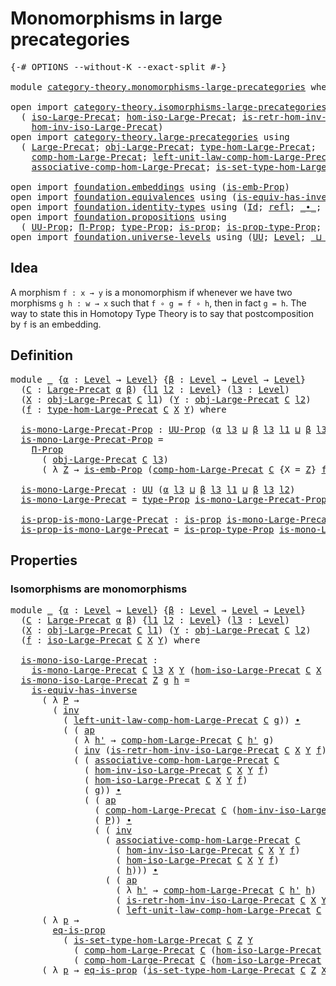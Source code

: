 # Monomorphisms in large precategories

<pre class="Agda"><a id="49" class="Symbol">{-#</a> <a id="53" class="Keyword">OPTIONS</a> <a id="61" class="Pragma">--without-K</a> <a id="73" class="Pragma">--exact-split</a> <a id="87" class="Symbol">#-}</a>

<a id="92" class="Keyword">module</a> <a id="99" href="category-theory.monomorphisms-large-precategories.html" class="Module">category-theory.monomorphisms-large-precategories</a> <a id="149" class="Keyword">where</a>

<a id="156" class="Keyword">open</a> <a id="161" class="Keyword">import</a> <a id="168" href="category-theory.isomorphisms-large-precategories.html" class="Module">category-theory.isomorphisms-large-precategories</a> <a id="217" class="Keyword">using</a>
  <a id="225" class="Symbol">(</a> <a id="227" href="category-theory.isomorphisms-large-precategories.html#1875" class="Function">iso-Large-Precat</a><a id="243" class="Symbol">;</a> <a id="245" href="category-theory.isomorphisms-large-precategories.html#2021" class="Function">hom-iso-Large-Precat</a><a id="265" class="Symbol">;</a> <a id="267" href="category-theory.isomorphisms-large-precategories.html#2658" class="Function">is-retr-hom-inv-iso-Large-Precat</a><a id="299" class="Symbol">;</a>
    <a id="305" href="category-theory.isomorphisms-large-precategories.html#2276" class="Function">hom-inv-iso-Large-Precat</a><a id="329" class="Symbol">)</a>
<a id="331" class="Keyword">open</a> <a id="336" class="Keyword">import</a> <a id="343" href="category-theory.large-precategories.html" class="Module">category-theory.large-precategories</a> <a id="379" class="Keyword">using</a>
  <a id="387" class="Symbol">(</a> <a id="389" href="category-theory.large-precategories.html#654" class="Record">Large-Precat</a><a id="401" class="Symbol">;</a> <a id="403" href="category-theory.large-precategories.html#772" class="Field">obj-Large-Precat</a><a id="419" class="Symbol">;</a> <a id="421" href="category-theory.large-precategories.html#2369" class="Function">type-hom-Large-Precat</a><a id="442" class="Symbol">;</a>
    <a id="448" href="category-theory.large-precategories.html#938" class="Field">comp-hom-Large-Precat</a><a id="469" class="Symbol">;</a> <a id="471" href="category-theory.large-precategories.html#1736" class="Field">left-unit-law-comp-hom-Large-Precat</a><a id="506" class="Symbol">;</a>
    <a id="512" href="category-theory.large-precategories.html#1294" class="Field">associative-comp-hom-Large-Precat</a><a id="545" class="Symbol">;</a> <a id="547" href="category-theory.large-precategories.html#2469" class="Function">is-set-type-hom-Large-Precat</a><a id="575" class="Symbol">)</a>

<a id="578" class="Keyword">open</a> <a id="583" class="Keyword">import</a> <a id="590" href="foundation.embeddings.html" class="Module">foundation.embeddings</a> <a id="612" class="Keyword">using</a> <a id="618" class="Symbol">(</a><a id="619" href="foundation.embeddings.html#1916" class="Function">is-emb-Prop</a><a id="630" class="Symbol">)</a>
<a id="632" class="Keyword">open</a> <a id="637" class="Keyword">import</a> <a id="644" href="foundation.equivalences.html" class="Module">foundation.equivalences</a> <a id="668" class="Keyword">using</a> <a id="674" class="Symbol">(</a><a id="675" href="foundation-core.equivalences.html#2999" class="Function">is-equiv-has-inverse</a><a id="695" class="Symbol">)</a>
<a id="697" class="Keyword">open</a> <a id="702" class="Keyword">import</a> <a id="709" href="foundation.identity-types.html" class="Module">foundation.identity-types</a> <a id="735" class="Keyword">using</a> <a id="741" class="Symbol">(</a><a id="742" href="foundation-core.identity-types.html#1754" class="Datatype">Id</a><a id="744" class="Symbol">;</a> <a id="746" href="foundation-core.identity-types.html#1807" class="InductiveConstructor">refl</a><a id="750" class="Symbol">;</a> <a id="752" href="foundation-core.identity-types.html#2412" class="Function Operator">_∙_</a><a id="755" class="Symbol">;</a> <a id="757" href="foundation-core.identity-types.html#3990" class="Function">ap</a><a id="759" class="Symbol">;</a> <a id="761" href="foundation-core.identity-types.html#2716" class="Function">inv</a><a id="764" class="Symbol">)</a>
<a id="766" class="Keyword">open</a> <a id="771" class="Keyword">import</a> <a id="778" href="foundation.propositions.html" class="Module">foundation.propositions</a> <a id="802" class="Keyword">using</a>
  <a id="810" class="Symbol">(</a> <a id="812" href="foundation-core.propositions.html#1380" class="Function">UU-Prop</a><a id="819" class="Symbol">;</a> <a id="821" href="foundation-core.propositions.html#6683" class="Function">Π-Prop</a><a id="827" class="Symbol">;</a> <a id="829" href="foundation-core.propositions.html#1482" class="Function">type-Prop</a><a id="838" class="Symbol">;</a> <a id="840" href="foundation-core.propositions.html#1295" class="Function">is-prop</a><a id="847" class="Symbol">;</a> <a id="849" href="foundation-core.propositions.html#1549" class="Function">is-prop-type-Prop</a><a id="866" class="Symbol">;</a> <a id="868" href="foundation-core.propositions.html#2707" class="Function">eq-is-prop</a><a id="878" class="Symbol">)</a>
<a id="880" class="Keyword">open</a> <a id="885" class="Keyword">import</a> <a id="892" href="foundation.universe-levels.html" class="Module">foundation.universe-levels</a> <a id="919" class="Keyword">using</a> <a id="925" class="Symbol">(</a><a id="926" href="foundation-core.universe-levels.html#222" class="Primitive">UU</a><a id="928" class="Symbol">;</a> <a id="930" href="Agda.Primitive.html#597" class="Postulate">Level</a><a id="935" class="Symbol">;</a> <a id="937" href="Agda.Primitive.html#810" class="Primitive Operator">_⊔_</a><a id="940" class="Symbol">)</a>
</pre>
## Idea

A morphism `f : x → y` is a monomorphism if whenever we have two morphisms `g h : w → x` such that `f ∘ g = f ∘ h`, then in fact `g = h`. The way to state this in Homotopy Type Theory is to say that postcomposition by `f` is an embedding.

## Definition

<pre class="Agda"><a id="1219" class="Keyword">module</a> <a id="1226" href="category-theory.monomorphisms-large-precategories.html#1226" class="Module">_</a> <a id="1228" class="Symbol">{</a><a id="1229" href="category-theory.monomorphisms-large-precategories.html#1229" class="Bound">α</a> <a id="1231" class="Symbol">:</a> <a id="1233" href="Agda.Primitive.html#597" class="Postulate">Level</a> <a id="1239" class="Symbol">→</a> <a id="1241" href="Agda.Primitive.html#597" class="Postulate">Level</a><a id="1246" class="Symbol">}</a> <a id="1248" class="Symbol">{</a><a id="1249" href="category-theory.monomorphisms-large-precategories.html#1249" class="Bound">β</a> <a id="1251" class="Symbol">:</a> <a id="1253" href="Agda.Primitive.html#597" class="Postulate">Level</a> <a id="1259" class="Symbol">→</a> <a id="1261" href="Agda.Primitive.html#597" class="Postulate">Level</a> <a id="1267" class="Symbol">→</a> <a id="1269" href="Agda.Primitive.html#597" class="Postulate">Level</a><a id="1274" class="Symbol">}</a>
  <a id="1278" class="Symbol">(</a><a id="1279" href="category-theory.monomorphisms-large-precategories.html#1279" class="Bound">C</a> <a id="1281" class="Symbol">:</a> <a id="1283" href="category-theory.large-precategories.html#654" class="Record">Large-Precat</a> <a id="1296" href="category-theory.monomorphisms-large-precategories.html#1229" class="Bound">α</a> <a id="1298" href="category-theory.monomorphisms-large-precategories.html#1249" class="Bound">β</a><a id="1299" class="Symbol">)</a> <a id="1301" class="Symbol">{</a><a id="1302" href="category-theory.monomorphisms-large-precategories.html#1302" class="Bound">l1</a> <a id="1305" href="category-theory.monomorphisms-large-precategories.html#1305" class="Bound">l2</a> <a id="1308" class="Symbol">:</a> <a id="1310" href="Agda.Primitive.html#597" class="Postulate">Level</a><a id="1315" class="Symbol">}</a> <a id="1317" class="Symbol">(</a><a id="1318" href="category-theory.monomorphisms-large-precategories.html#1318" class="Bound">l3</a> <a id="1321" class="Symbol">:</a> <a id="1323" href="Agda.Primitive.html#597" class="Postulate">Level</a><a id="1328" class="Symbol">)</a>
  <a id="1332" class="Symbol">(</a><a id="1333" href="category-theory.monomorphisms-large-precategories.html#1333" class="Bound">X</a> <a id="1335" class="Symbol">:</a> <a id="1337" href="category-theory.large-precategories.html#772" class="Field">obj-Large-Precat</a> <a id="1354" href="category-theory.monomorphisms-large-precategories.html#1279" class="Bound">C</a> <a id="1356" href="category-theory.monomorphisms-large-precategories.html#1302" class="Bound">l1</a><a id="1358" class="Symbol">)</a> <a id="1360" class="Symbol">(</a><a id="1361" href="category-theory.monomorphisms-large-precategories.html#1361" class="Bound">Y</a> <a id="1363" class="Symbol">:</a> <a id="1365" href="category-theory.large-precategories.html#772" class="Field">obj-Large-Precat</a> <a id="1382" href="category-theory.monomorphisms-large-precategories.html#1279" class="Bound">C</a> <a id="1384" href="category-theory.monomorphisms-large-precategories.html#1305" class="Bound">l2</a><a id="1386" class="Symbol">)</a>
  <a id="1390" class="Symbol">(</a><a id="1391" href="category-theory.monomorphisms-large-precategories.html#1391" class="Bound">f</a> <a id="1393" class="Symbol">:</a> <a id="1395" href="category-theory.large-precategories.html#2369" class="Function">type-hom-Large-Precat</a> <a id="1417" href="category-theory.monomorphisms-large-precategories.html#1279" class="Bound">C</a> <a id="1419" href="category-theory.monomorphisms-large-precategories.html#1333" class="Bound">X</a> <a id="1421" href="category-theory.monomorphisms-large-precategories.html#1361" class="Bound">Y</a><a id="1422" class="Symbol">)</a> <a id="1424" class="Keyword">where</a>

  <a id="1433" href="category-theory.monomorphisms-large-precategories.html#1433" class="Function">is-mono-Large-Precat-Prop</a> <a id="1459" class="Symbol">:</a> <a id="1461" href="foundation-core.propositions.html#1380" class="Function">UU-Prop</a> <a id="1469" class="Symbol">(</a><a id="1470" href="category-theory.monomorphisms-large-precategories.html#1229" class="Bound">α</a> <a id="1472" href="category-theory.monomorphisms-large-precategories.html#1318" class="Bound">l3</a> <a id="1475" href="Agda.Primitive.html#810" class="Primitive Operator">⊔</a> <a id="1477" href="category-theory.monomorphisms-large-precategories.html#1249" class="Bound">β</a> <a id="1479" href="category-theory.monomorphisms-large-precategories.html#1318" class="Bound">l3</a> <a id="1482" href="category-theory.monomorphisms-large-precategories.html#1302" class="Bound">l1</a> <a id="1485" href="Agda.Primitive.html#810" class="Primitive Operator">⊔</a> <a id="1487" href="category-theory.monomorphisms-large-precategories.html#1249" class="Bound">β</a> <a id="1489" href="category-theory.monomorphisms-large-precategories.html#1318" class="Bound">l3</a> <a id="1492" href="category-theory.monomorphisms-large-precategories.html#1305" class="Bound">l2</a><a id="1494" class="Symbol">)</a>
  <a id="1498" href="category-theory.monomorphisms-large-precategories.html#1433" class="Function">is-mono-Large-Precat-Prop</a> <a id="1524" class="Symbol">=</a>
    <a id="1530" href="foundation-core.propositions.html#6683" class="Function">Π-Prop</a>
      <a id="1543" class="Symbol">(</a> <a id="1545" href="category-theory.large-precategories.html#772" class="Field">obj-Large-Precat</a> <a id="1562" href="category-theory.monomorphisms-large-precategories.html#1279" class="Bound">C</a> <a id="1564" href="category-theory.monomorphisms-large-precategories.html#1318" class="Bound">l3</a><a id="1566" class="Symbol">)</a>
      <a id="1574" class="Symbol">(</a> <a id="1576" class="Symbol">λ</a> <a id="1578" href="category-theory.monomorphisms-large-precategories.html#1578" class="Bound">Z</a> <a id="1580" class="Symbol">→</a> <a id="1582" href="foundation.embeddings.html#1916" class="Function">is-emb-Prop</a> <a id="1594" class="Symbol">(</a><a id="1595" href="category-theory.large-precategories.html#938" class="Field">comp-hom-Large-Precat</a> <a id="1617" href="category-theory.monomorphisms-large-precategories.html#1279" class="Bound">C</a> <a id="1619" class="Symbol">{</a><a id="1620" class="Argument">X</a> <a id="1622" class="Symbol">=</a> <a id="1624" href="category-theory.monomorphisms-large-precategories.html#1578" class="Bound">Z</a><a id="1625" class="Symbol">}</a> <a id="1627" href="category-theory.monomorphisms-large-precategories.html#1391" class="Bound">f</a><a id="1628" class="Symbol">))</a>

  <a id="1634" href="category-theory.monomorphisms-large-precategories.html#1634" class="Function">is-mono-Large-Precat</a> <a id="1655" class="Symbol">:</a> <a id="1657" href="foundation-core.universe-levels.html#222" class="Primitive">UU</a> <a id="1660" class="Symbol">(</a><a id="1661" href="category-theory.monomorphisms-large-precategories.html#1229" class="Bound">α</a> <a id="1663" href="category-theory.monomorphisms-large-precategories.html#1318" class="Bound">l3</a> <a id="1666" href="Agda.Primitive.html#810" class="Primitive Operator">⊔</a> <a id="1668" href="category-theory.monomorphisms-large-precategories.html#1249" class="Bound">β</a> <a id="1670" href="category-theory.monomorphisms-large-precategories.html#1318" class="Bound">l3</a> <a id="1673" href="category-theory.monomorphisms-large-precategories.html#1302" class="Bound">l1</a> <a id="1676" href="Agda.Primitive.html#810" class="Primitive Operator">⊔</a> <a id="1678" href="category-theory.monomorphisms-large-precategories.html#1249" class="Bound">β</a> <a id="1680" href="category-theory.monomorphisms-large-precategories.html#1318" class="Bound">l3</a> <a id="1683" href="category-theory.monomorphisms-large-precategories.html#1305" class="Bound">l2</a><a id="1685" class="Symbol">)</a>
  <a id="1689" href="category-theory.monomorphisms-large-precategories.html#1634" class="Function">is-mono-Large-Precat</a> <a id="1710" class="Symbol">=</a> <a id="1712" href="foundation-core.propositions.html#1482" class="Function">type-Prop</a> <a id="1722" href="category-theory.monomorphisms-large-precategories.html#1433" class="Function">is-mono-Large-Precat-Prop</a>

  <a id="1751" href="category-theory.monomorphisms-large-precategories.html#1751" class="Function">is-prop-is-mono-Large-Precat</a> <a id="1780" class="Symbol">:</a> <a id="1782" href="foundation-core.propositions.html#1295" class="Function">is-prop</a> <a id="1790" href="category-theory.monomorphisms-large-precategories.html#1634" class="Function">is-mono-Large-Precat</a>
  <a id="1813" href="category-theory.monomorphisms-large-precategories.html#1751" class="Function">is-prop-is-mono-Large-Precat</a> <a id="1842" class="Symbol">=</a> <a id="1844" href="foundation-core.propositions.html#1549" class="Function">is-prop-type-Prop</a> <a id="1862" href="category-theory.monomorphisms-large-precategories.html#1433" class="Function">is-mono-Large-Precat-Prop</a>
</pre>
## Properties

### Isomorphisms are monomorphisms

<pre class="Agda"><a id="1952" class="Keyword">module</a> <a id="1959" href="category-theory.monomorphisms-large-precategories.html#1959" class="Module">_</a> <a id="1961" class="Symbol">{</a><a id="1962" href="category-theory.monomorphisms-large-precategories.html#1962" class="Bound">α</a> <a id="1964" class="Symbol">:</a> <a id="1966" href="Agda.Primitive.html#597" class="Postulate">Level</a> <a id="1972" class="Symbol">→</a> <a id="1974" href="Agda.Primitive.html#597" class="Postulate">Level</a><a id="1979" class="Symbol">}</a> <a id="1981" class="Symbol">{</a><a id="1982" href="category-theory.monomorphisms-large-precategories.html#1982" class="Bound">β</a> <a id="1984" class="Symbol">:</a> <a id="1986" href="Agda.Primitive.html#597" class="Postulate">Level</a> <a id="1992" class="Symbol">→</a> <a id="1994" href="Agda.Primitive.html#597" class="Postulate">Level</a> <a id="2000" class="Symbol">→</a> <a id="2002" href="Agda.Primitive.html#597" class="Postulate">Level</a><a id="2007" class="Symbol">}</a>
  <a id="2011" class="Symbol">(</a><a id="2012" href="category-theory.monomorphisms-large-precategories.html#2012" class="Bound">C</a> <a id="2014" class="Symbol">:</a> <a id="2016" href="category-theory.large-precategories.html#654" class="Record">Large-Precat</a> <a id="2029" href="category-theory.monomorphisms-large-precategories.html#1962" class="Bound">α</a> <a id="2031" href="category-theory.monomorphisms-large-precategories.html#1982" class="Bound">β</a><a id="2032" class="Symbol">)</a> <a id="2034" class="Symbol">{</a><a id="2035" href="category-theory.monomorphisms-large-precategories.html#2035" class="Bound">l1</a> <a id="2038" href="category-theory.monomorphisms-large-precategories.html#2038" class="Bound">l2</a> <a id="2041" class="Symbol">:</a> <a id="2043" href="Agda.Primitive.html#597" class="Postulate">Level</a><a id="2048" class="Symbol">}</a> <a id="2050" class="Symbol">(</a><a id="2051" href="category-theory.monomorphisms-large-precategories.html#2051" class="Bound">l3</a> <a id="2054" class="Symbol">:</a> <a id="2056" href="Agda.Primitive.html#597" class="Postulate">Level</a><a id="2061" class="Symbol">)</a>
  <a id="2065" class="Symbol">(</a><a id="2066" href="category-theory.monomorphisms-large-precategories.html#2066" class="Bound">X</a> <a id="2068" class="Symbol">:</a> <a id="2070" href="category-theory.large-precategories.html#772" class="Field">obj-Large-Precat</a> <a id="2087" href="category-theory.monomorphisms-large-precategories.html#2012" class="Bound">C</a> <a id="2089" href="category-theory.monomorphisms-large-precategories.html#2035" class="Bound">l1</a><a id="2091" class="Symbol">)</a> <a id="2093" class="Symbol">(</a><a id="2094" href="category-theory.monomorphisms-large-precategories.html#2094" class="Bound">Y</a> <a id="2096" class="Symbol">:</a> <a id="2098" href="category-theory.large-precategories.html#772" class="Field">obj-Large-Precat</a> <a id="2115" href="category-theory.monomorphisms-large-precategories.html#2012" class="Bound">C</a> <a id="2117" href="category-theory.monomorphisms-large-precategories.html#2038" class="Bound">l2</a><a id="2119" class="Symbol">)</a>
  <a id="2123" class="Symbol">(</a><a id="2124" href="category-theory.monomorphisms-large-precategories.html#2124" class="Bound">f</a> <a id="2126" class="Symbol">:</a> <a id="2128" href="category-theory.isomorphisms-large-precategories.html#1875" class="Function">iso-Large-Precat</a> <a id="2145" href="category-theory.monomorphisms-large-precategories.html#2012" class="Bound">C</a> <a id="2147" href="category-theory.monomorphisms-large-precategories.html#2066" class="Bound">X</a> <a id="2149" href="category-theory.monomorphisms-large-precategories.html#2094" class="Bound">Y</a><a id="2150" class="Symbol">)</a> <a id="2152" class="Keyword">where</a>

  <a id="2161" href="category-theory.monomorphisms-large-precategories.html#2161" class="Function">is-mono-iso-Large-Precat</a> <a id="2186" class="Symbol">:</a>
    <a id="2192" href="category-theory.monomorphisms-large-precategories.html#1634" class="Function">is-mono-Large-Precat</a> <a id="2213" href="category-theory.monomorphisms-large-precategories.html#2012" class="Bound">C</a> <a id="2215" href="category-theory.monomorphisms-large-precategories.html#2051" class="Bound">l3</a> <a id="2218" href="category-theory.monomorphisms-large-precategories.html#2066" class="Bound">X</a> <a id="2220" href="category-theory.monomorphisms-large-precategories.html#2094" class="Bound">Y</a> <a id="2222" class="Symbol">(</a><a id="2223" href="category-theory.isomorphisms-large-precategories.html#2021" class="Function">hom-iso-Large-Precat</a> <a id="2244" href="category-theory.monomorphisms-large-precategories.html#2012" class="Bound">C</a> <a id="2246" href="category-theory.monomorphisms-large-precategories.html#2066" class="Bound">X</a> <a id="2248" href="category-theory.monomorphisms-large-precategories.html#2094" class="Bound">Y</a> <a id="2250" href="category-theory.monomorphisms-large-precategories.html#2124" class="Bound">f</a><a id="2251" class="Symbol">)</a>
  <a id="2255" href="category-theory.monomorphisms-large-precategories.html#2161" class="Function">is-mono-iso-Large-Precat</a> <a id="2280" href="category-theory.monomorphisms-large-precategories.html#2280" class="Bound">Z</a> <a id="2282" href="category-theory.monomorphisms-large-precategories.html#2282" class="Bound">g</a> <a id="2284" href="category-theory.monomorphisms-large-precategories.html#2284" class="Bound">h</a> <a id="2286" class="Symbol">=</a>
    <a id="2292" href="foundation-core.equivalences.html#2999" class="Function">is-equiv-has-inverse</a>
      <a id="2319" class="Symbol">(</a> <a id="2321" class="Symbol">λ</a> <a id="2323" href="category-theory.monomorphisms-large-precategories.html#2323" class="Bound">P</a> <a id="2325" class="Symbol">→</a>
        <a id="2335" class="Symbol">(</a> <a id="2337" href="foundation-core.identity-types.html#2716" class="Function">inv</a>
          <a id="2351" class="Symbol">(</a> <a id="2353" href="category-theory.large-precategories.html#1736" class="Field">left-unit-law-comp-hom-Large-Precat</a> <a id="2389" href="category-theory.monomorphisms-large-precategories.html#2012" class="Bound">C</a> <a id="2391" href="category-theory.monomorphisms-large-precategories.html#2282" class="Bound">g</a><a id="2392" class="Symbol">))</a> <a id="2395" href="foundation-core.identity-types.html#2412" class="Function Operator">∙</a>
          <a id="2407" class="Symbol">(</a> <a id="2409" class="Symbol">(</a> <a id="2411" href="foundation-core.identity-types.html#3990" class="Function">ap</a>
            <a id="2426" class="Symbol">(</a> <a id="2428" class="Symbol">λ</a> <a id="2430" href="category-theory.monomorphisms-large-precategories.html#2430" class="Bound">h&#39;</a> <a id="2433" class="Symbol">→</a> <a id="2435" href="category-theory.large-precategories.html#938" class="Field">comp-hom-Large-Precat</a> <a id="2457" href="category-theory.monomorphisms-large-precategories.html#2012" class="Bound">C</a> <a id="2459" href="category-theory.monomorphisms-large-precategories.html#2430" class="Bound">h&#39;</a> <a id="2462" href="category-theory.monomorphisms-large-precategories.html#2282" class="Bound">g</a><a id="2463" class="Symbol">)</a>
            <a id="2477" class="Symbol">(</a> <a id="2479" href="foundation-core.identity-types.html#2716" class="Function">inv</a> <a id="2483" class="Symbol">(</a><a id="2484" href="category-theory.isomorphisms-large-precategories.html#2658" class="Function">is-retr-hom-inv-iso-Large-Precat</a> <a id="2517" href="category-theory.monomorphisms-large-precategories.html#2012" class="Bound">C</a> <a id="2519" href="category-theory.monomorphisms-large-precategories.html#2066" class="Bound">X</a> <a id="2521" href="category-theory.monomorphisms-large-precategories.html#2094" class="Bound">Y</a> <a id="2523" href="category-theory.monomorphisms-large-precategories.html#2124" class="Bound">f</a><a id="2524" class="Symbol">)))</a> <a id="2528" href="foundation-core.identity-types.html#2412" class="Function Operator">∙</a>
            <a id="2542" class="Symbol">(</a> <a id="2544" class="Symbol">(</a> <a id="2546" href="category-theory.large-precategories.html#1294" class="Field">associative-comp-hom-Large-Precat</a> <a id="2580" href="category-theory.monomorphisms-large-precategories.html#2012" class="Bound">C</a>
              <a id="2596" class="Symbol">(</a> <a id="2598" href="category-theory.isomorphisms-large-precategories.html#2276" class="Function">hom-inv-iso-Large-Precat</a> <a id="2623" href="category-theory.monomorphisms-large-precategories.html#2012" class="Bound">C</a> <a id="2625" href="category-theory.monomorphisms-large-precategories.html#2066" class="Bound">X</a> <a id="2627" href="category-theory.monomorphisms-large-precategories.html#2094" class="Bound">Y</a> <a id="2629" href="category-theory.monomorphisms-large-precategories.html#2124" class="Bound">f</a><a id="2630" class="Symbol">)</a>
              <a id="2646" class="Symbol">(</a> <a id="2648" href="category-theory.isomorphisms-large-precategories.html#2021" class="Function">hom-iso-Large-Precat</a> <a id="2669" href="category-theory.monomorphisms-large-precategories.html#2012" class="Bound">C</a> <a id="2671" href="category-theory.monomorphisms-large-precategories.html#2066" class="Bound">X</a> <a id="2673" href="category-theory.monomorphisms-large-precategories.html#2094" class="Bound">Y</a> <a id="2675" href="category-theory.monomorphisms-large-precategories.html#2124" class="Bound">f</a><a id="2676" class="Symbol">)</a>
              <a id="2692" class="Symbol">(</a> <a id="2694" href="category-theory.monomorphisms-large-precategories.html#2282" class="Bound">g</a><a id="2695" class="Symbol">))</a> <a id="2698" href="foundation-core.identity-types.html#2412" class="Function Operator">∙</a>
              <a id="2714" class="Symbol">(</a> <a id="2716" class="Symbol">(</a> <a id="2718" href="foundation-core.identity-types.html#3990" class="Function">ap</a>
                <a id="2737" class="Symbol">(</a> <a id="2739" href="category-theory.large-precategories.html#938" class="Field">comp-hom-Large-Precat</a> <a id="2761" href="category-theory.monomorphisms-large-precategories.html#2012" class="Bound">C</a> <a id="2763" class="Symbol">(</a><a id="2764" href="category-theory.isomorphisms-large-precategories.html#2276" class="Function">hom-inv-iso-Large-Precat</a> <a id="2789" href="category-theory.monomorphisms-large-precategories.html#2012" class="Bound">C</a> <a id="2791" href="category-theory.monomorphisms-large-precategories.html#2066" class="Bound">X</a> <a id="2793" href="category-theory.monomorphisms-large-precategories.html#2094" class="Bound">Y</a> <a id="2795" href="category-theory.monomorphisms-large-precategories.html#2124" class="Bound">f</a><a id="2796" class="Symbol">))</a>
                <a id="2815" class="Symbol">(</a> <a id="2817" href="category-theory.monomorphisms-large-precategories.html#2323" class="Bound">P</a><a id="2818" class="Symbol">))</a> <a id="2821" href="foundation-core.identity-types.html#2412" class="Function Operator">∙</a>
                <a id="2839" class="Symbol">(</a> <a id="2841" class="Symbol">(</a> <a id="2843" href="foundation-core.identity-types.html#2716" class="Function">inv</a>
                  <a id="2865" class="Symbol">(</a> <a id="2867" href="category-theory.large-precategories.html#1294" class="Field">associative-comp-hom-Large-Precat</a> <a id="2901" href="category-theory.monomorphisms-large-precategories.html#2012" class="Bound">C</a>
                    <a id="2923" class="Symbol">(</a> <a id="2925" href="category-theory.isomorphisms-large-precategories.html#2276" class="Function">hom-inv-iso-Large-Precat</a> <a id="2950" href="category-theory.monomorphisms-large-precategories.html#2012" class="Bound">C</a> <a id="2952" href="category-theory.monomorphisms-large-precategories.html#2066" class="Bound">X</a> <a id="2954" href="category-theory.monomorphisms-large-precategories.html#2094" class="Bound">Y</a> <a id="2956" href="category-theory.monomorphisms-large-precategories.html#2124" class="Bound">f</a><a id="2957" class="Symbol">)</a>
                    <a id="2979" class="Symbol">(</a> <a id="2981" href="category-theory.isomorphisms-large-precategories.html#2021" class="Function">hom-iso-Large-Precat</a> <a id="3002" href="category-theory.monomorphisms-large-precategories.html#2012" class="Bound">C</a> <a id="3004" href="category-theory.monomorphisms-large-precategories.html#2066" class="Bound">X</a> <a id="3006" href="category-theory.monomorphisms-large-precategories.html#2094" class="Bound">Y</a> <a id="3008" href="category-theory.monomorphisms-large-precategories.html#2124" class="Bound">f</a><a id="3009" class="Symbol">)</a>
                    <a id="3031" class="Symbol">(</a> <a id="3033" href="category-theory.monomorphisms-large-precategories.html#2284" class="Bound">h</a><a id="3034" class="Symbol">)))</a> <a id="3038" href="foundation-core.identity-types.html#2412" class="Function Operator">∙</a>
                  <a id="3058" class="Symbol">(</a> <a id="3060" class="Symbol">(</a> <a id="3062" href="foundation-core.identity-types.html#3990" class="Function">ap</a>
                    <a id="3085" class="Symbol">(</a> <a id="3087" class="Symbol">λ</a> <a id="3089" href="category-theory.monomorphisms-large-precategories.html#3089" class="Bound">h&#39;</a> <a id="3092" class="Symbol">→</a> <a id="3094" href="category-theory.large-precategories.html#938" class="Field">comp-hom-Large-Precat</a> <a id="3116" href="category-theory.monomorphisms-large-precategories.html#2012" class="Bound">C</a> <a id="3118" href="category-theory.monomorphisms-large-precategories.html#3089" class="Bound">h&#39;</a> <a id="3121" href="category-theory.monomorphisms-large-precategories.html#2284" class="Bound">h</a><a id="3122" class="Symbol">)</a>
                    <a id="3144" class="Symbol">(</a> <a id="3146" href="category-theory.isomorphisms-large-precategories.html#2658" class="Function">is-retr-hom-inv-iso-Large-Precat</a> <a id="3179" href="category-theory.monomorphisms-large-precategories.html#2012" class="Bound">C</a> <a id="3181" href="category-theory.monomorphisms-large-precategories.html#2066" class="Bound">X</a> <a id="3183" href="category-theory.monomorphisms-large-precategories.html#2094" class="Bound">Y</a> <a id="3185" href="category-theory.monomorphisms-large-precategories.html#2124" class="Bound">f</a><a id="3186" class="Symbol">))</a> <a id="3189" href="foundation-core.identity-types.html#2412" class="Function Operator">∙</a>
                    <a id="3211" class="Symbol">(</a> <a id="3213" href="category-theory.large-precategories.html#1736" class="Field">left-unit-law-comp-hom-Large-Precat</a> <a id="3249" href="category-theory.monomorphisms-large-precategories.html#2012" class="Bound">C</a> <a id="3251" href="category-theory.monomorphisms-large-precategories.html#2284" class="Bound">h</a><a id="3252" class="Symbol">)))))))</a>
      <a id="3266" class="Symbol">(</a> <a id="3268" class="Symbol">λ</a> <a id="3270" href="category-theory.monomorphisms-large-precategories.html#3270" class="Bound">p</a> <a id="3272" class="Symbol">→</a>
        <a id="3282" href="foundation-core.propositions.html#2707" class="Function">eq-is-prop</a>
          <a id="3303" class="Symbol">(</a> <a id="3305" href="category-theory.large-precategories.html#2469" class="Function">is-set-type-hom-Large-Precat</a> <a id="3334" href="category-theory.monomorphisms-large-precategories.html#2012" class="Bound">C</a> <a id="3336" href="category-theory.monomorphisms-large-precategories.html#2280" class="Bound">Z</a> <a id="3338" href="category-theory.monomorphisms-large-precategories.html#2094" class="Bound">Y</a>
            <a id="3352" class="Symbol">(</a> <a id="3354" href="category-theory.large-precategories.html#938" class="Field">comp-hom-Large-Precat</a> <a id="3376" href="category-theory.monomorphisms-large-precategories.html#2012" class="Bound">C</a> <a id="3378" class="Symbol">(</a><a id="3379" href="category-theory.isomorphisms-large-precategories.html#2021" class="Function">hom-iso-Large-Precat</a> <a id="3400" href="category-theory.monomorphisms-large-precategories.html#2012" class="Bound">C</a> <a id="3402" href="category-theory.monomorphisms-large-precategories.html#2066" class="Bound">X</a> <a id="3404" href="category-theory.monomorphisms-large-precategories.html#2094" class="Bound">Y</a> <a id="3406" href="category-theory.monomorphisms-large-precategories.html#2124" class="Bound">f</a><a id="3407" class="Symbol">)</a> <a id="3409" href="category-theory.monomorphisms-large-precategories.html#2282" class="Bound">g</a><a id="3410" class="Symbol">)</a>
            <a id="3424" class="Symbol">(</a> <a id="3426" href="category-theory.large-precategories.html#938" class="Field">comp-hom-Large-Precat</a> <a id="3448" href="category-theory.monomorphisms-large-precategories.html#2012" class="Bound">C</a> <a id="3450" class="Symbol">(</a><a id="3451" href="category-theory.isomorphisms-large-precategories.html#2021" class="Function">hom-iso-Large-Precat</a> <a id="3472" href="category-theory.monomorphisms-large-precategories.html#2012" class="Bound">C</a> <a id="3474" href="category-theory.monomorphisms-large-precategories.html#2066" class="Bound">X</a> <a id="3476" href="category-theory.monomorphisms-large-precategories.html#2094" class="Bound">Y</a> <a id="3478" href="category-theory.monomorphisms-large-precategories.html#2124" class="Bound">f</a><a id="3479" class="Symbol">)</a> <a id="3481" href="category-theory.monomorphisms-large-precategories.html#2284" class="Bound">h</a><a id="3482" class="Symbol">)))</a>
      <a id="3492" class="Symbol">(</a> <a id="3494" class="Symbol">λ</a> <a id="3496" href="category-theory.monomorphisms-large-precategories.html#3496" class="Bound">p</a> <a id="3498" class="Symbol">→</a> <a id="3500" href="foundation-core.propositions.html#2707" class="Function">eq-is-prop</a> <a id="3511" class="Symbol">(</a><a id="3512" href="category-theory.large-precategories.html#2469" class="Function">is-set-type-hom-Large-Precat</a> <a id="3541" href="category-theory.monomorphisms-large-precategories.html#2012" class="Bound">C</a> <a id="3543" href="category-theory.monomorphisms-large-precategories.html#2280" class="Bound">Z</a> <a id="3545" href="category-theory.monomorphisms-large-precategories.html#2066" class="Bound">X</a> <a id="3547" href="category-theory.monomorphisms-large-precategories.html#2282" class="Bound">g</a> <a id="3549" href="category-theory.monomorphisms-large-precategories.html#2284" class="Bound">h</a><a id="3550" class="Symbol">))</a>
</pre>